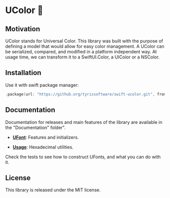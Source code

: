 # UColor 🍭

## Motivation

UColor stands for Universal Color. This library was built with the purpose of defining a model that would allow for easy 
color management. A UColor can be serialized, compared, and modified in a platform independent way. At usage time, we can transform it to a SwiftUI.Color, a UIColor or a NSColor. 

## Installation

Use it with swift package manager:

```swift
.package(url: "https://github.org/tyrissoftware/swift-ucolor.git", from: "0.1.2")
```

## Documentation

Documentation for releases and main features of the library are available in the
"Documentation" folder".

- [**UFont**](Documentation/UFont.md): Features and initializers.

- [**Usage**](Documentation/Hex.md): Hexadecimal utilities.

Check the tests to see how to construct UFonts, and what you can do with it.
## License

This library is released under the MIT license.
